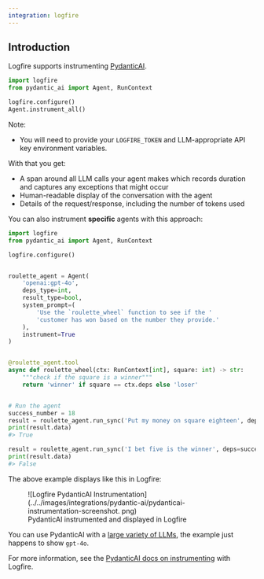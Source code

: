 ```yaml
---
integration: logfire
---
```


## Introduction

Logfire supports instrumenting [PydanticAI](https://ai.pydantic.dev/).

```python hl_lines="5"
import logfire
from pydantic_ai import Agent, RunContext

logfire.configure()
Agent.instrument_all()
```

Note:

* You will need to provide your `LOGFIRE_TOKEN` and LLM-appropriate API key environment variables.

With that you get:

* A span around all LLM calls your agent makes which records duration and captures any exceptions that might occur
* Human-readable display of the conversation with the agent
* Details of the request/response, including the number of tokens used

You can also instrument **specific** agents with this approach:

```python hl_lines="15"
import logfire
from pydantic_ai import Agent, RunContext

logfire.configure()


roulette_agent = Agent(
    'openai:gpt-4o',
    deps_type=int,
    result_type=bool,
    system_prompt=(
        'Use the `roulette_wheel` function to see if the '
        'customer has won based on the number they provide.'
    ),
    instrument=True
)


@roulette_agent.tool
async def roulette_wheel(ctx: RunContext[int], square: int) -> str:
    """check if the square is a winner"""
    return 'winner' if square == ctx.deps else 'loser'


# Run the agent
success_number = 18
result = roulette_agent.run_sync('Put my money on square eighteen', deps=success_number)
print(result.data)
#> True

result = roulette_agent.run_sync('I bet five is the winner', deps=success_number)
print(result.data)
#> False
```

The above example displays like this in Logfire:

<figure markdown="span">
  ![Logfire PydanticAI Instrumentation](../../images/integrations/pydantic-ai/pydanticai-instrumentation-screenshot.
png)
  <figcaption>PydanticAI instrumented and displayed in Logfire</figcaption>
</figure>

You can use PydanticAI with a [large variety of LLMs](https://ai.pydantic.dev/api/models/base/#pydantic_ai.models.KnownModelName), the example
just happens to show `gpt-4o`.

For more information, see the [PydanticAI docs on instrumenting](https://ai.pydantic.dev/#instrumentation-with-pydantic-logfire) with Logfire.
